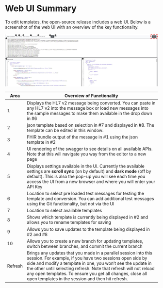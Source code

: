 # Web UI Summary

To edit templates, the open-source release includes a web UI. Below is a screenshot of the web UI with an overview of the key functionality.

![Web UI](images/web-ui-overview.jpeg)

| Area | Overview of Functionality |
|------|---------------------------|
| 1 | Displays the HL7 v2 message being converted. You can paste in any HL7 v2 into the message box or load new messages into the sample messages to make them available in the drop down in #6 |
| 2 | json template based on selection in #7 and displayed in #8. The template can be edited in this window. |
| 3 | FHIR bundle output of the message in #1 using the json template in #2 |
| 4 | UI rendering of the swagger to see details on all available APIs. Note that this will navigate you way from the editor to a new page |
| 5 | Displays settings available in the UI. Currently the available settings are **scroll sync** (on by default) and **dark mode** (off by default). This is also the pop-up you will see each time you access the UI from a new browser and where you will enter your API Key |
| 6 | Location to select pre loaded test messages for testing the template and conversion. You can add additional test messages using the Git functionality, but not via the UI |
| 7 | Location to select available templates |
| 8 | Shows which template is currently being displayed in #2 and allows you to rename templates for saving |
| 9 | Allows you to save updates to the template being displayed in #2 and #8 |
| 10 | Allows you to create a new branch for updating templates, switch between branches, and commit the current branch |
| Refresh | Brings any updates that you made in a parallel session into this session. For example, if you have two sessions open side by side and modify a template in one, you won’t see the update in the other until selecting refresh. Note that refresh will not reload any open templates.  To ensure you get all changes, close all open templates in the session and then hit refresh. |
